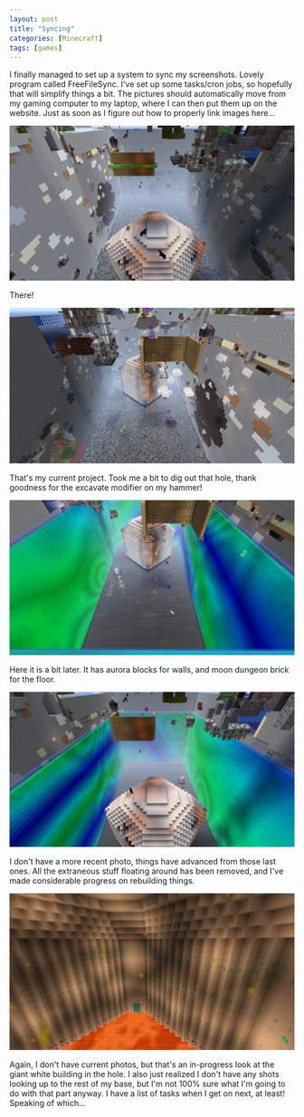 ```yaml
---
layout: post
title: "Syncing"
categories: [Minecraft]
tags: [games]
---
```


I finally managed to set up a system to sync my screenshots. Lovely program
called FreeFileSync. I've set up some tasks/cron jobs, so hopefully that will
simplify things a bit. The pictures should automatically move from my gaming
computer to my laptop, where I can then put them up on the website. Just as soon
as I figure out how to properly link images here...

![A giant hole in Minecraft](/assets/images/screenshots/minecraft/2019-11-01_17.59.14.png)

There!

![The same hole from the opposite side](/assets/images/screenshots/minecraft/2019-11-01_17.59.39.png)

That's my current project. Took me a bit to dig out that hole, thank goodness
for the excavate modifier on my hammer!

![Outlined hole](/assets/images/screenshots/minecraft/2019-11-02_15.25.14.png)

Here it is a bit later. It has aurora blocks for walls, and moon dungeon brick
for the floor.

![Updated hole from opposite side](/assets/images/screenshots/minecraft/2019-11-02_15.25.34.png)

I don't have a more recent photo, things have advanced from those last ones. All
the extraneous stuff floating around has been removed, and I've made
considerable progress on rebuilding things.

![White dome with runes and lava](/assets/images/screenshots/minecraft/2019-08-26_17.17.49.png)

Again, I don't have current photos, but that's an in-progress look at the giant
white building in the hole. I also just realized I don't have any shots looking
up to the rest of my base, but I'm not 100% sure what I'm going to do with that
part anyway. I have a list of tasks when I get on next, at least! Speaking of
which...
